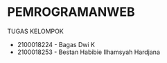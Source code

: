 # PEMROGRAMANWEB
TUGAS KELOMPOK

- 2100018224 - Bagas Dwi K
- 2100018253 - Bestan Habibie Ilhamsyah Hardjana

